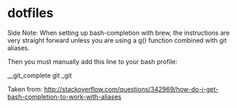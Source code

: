 # dotfiles

Side Note:
When setting up bash-completion with brew, the instructions are very straight forward unless you are using a g() function
combined with git aliases.

Then you must manually add this line to your bash profile:

__git_complete git _git

Taken from: http://stackoverflow.com/questions/342969/how-do-i-get-bash-completion-to-work-with-aliases
